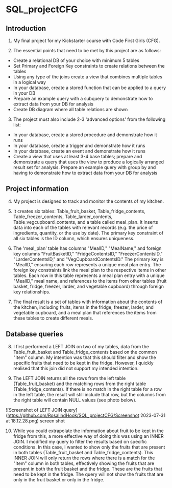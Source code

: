 # SQL_projectCFG

## Introduction
1. My final project for my Kickstarter course with Code First Girls (CFG).

2. The essential points that need to be met by this project are as follows:

* Create a relational DB of your choice with minimum 5 tables
* Set Primary and Foreign Key constraints to create relations between the tables
* Using any type of the joins create a view that combines multiple tables in a logical way
* In your database, create a stored function that can be applied to a query in your DB
* Prepare an example query with a subquery to demonstrate how to extract data from your DB for analysis
* Create DB diagram where all table relations are shown

3. The project must also include 2-3 'advanced options' from the following list:
* In your database, create a stored procedure and demonstrate how it runs
* In your database, create a trigger and demonstrate how it runs
* In your database, create an event and demonstrate how it runs
* Create a view that uses at least 3-4 base tables; prepare and demonstrate a query that uses the view to
produce a logically arranged result set for analysis.
Prepare an example query with group by and having to demonstrate how to extract data from your DB for analysis

## Project information
4. My project is designed to track and monitor the contents of my kitchen.

5. It creates six tables: Table_fruit_basket, Table_fridge_contents, Table_freezer_contents, Table_larder_contents, Table_vegcupboard_contents, and a table called meal_plan. It inserts data into each of the tables with relevant records (e.g. the price of ingredients, quantity, or the use by date). The primary key constraint of all six tables is the ID column, which ensures uniqueness.
   
6. The 'meal_plan' table has columns "MealID," "MealName," and foreign key columns "FruitBasketID," "FridgeContentsID," "FreezerContentsID," "LarderContentsID," and "VegCupboardContentsID." The primary key is "MealID," ensuring each row represents a unique meal plan entry. The foreign key constraints link the meal plan to the respective items in other tables. Each row in this table represents a meal plan entry with a unique "MealID," meal name, and references to the items from other tables (fruit basket, fridge, freezer, larder, and vegetable cupboard) through foreign key relationships.
   
7. The final result is a set of tables with information about the contents of the kitchen, including fruits, items in the fridge, freezer, larder, and vegetable cupboard, and a meal plan that references the items from these tables to create different meals.

## Database queries
8. I first performed a LEFT JOIN on two of my tables, data from the Table_fruit_basket and Table_fridge_contents based on the common "Item" column. My intention was that this should filter and show the specific fruits that need to be kept in the fridge. However, I quickly realised that this join did not support my intended intention.
  
9. The LEFT JOIN returns all the rows from the left table (Table_fruit_basket) and the matching rows from the right table (Table_fridge_contents). If there is no match in the right table for a row in the left table, the result will still include that row, but the columns from the right table will contain NULL values (see photo below).

![Screenshot of LEFT JOIN query] (https://github.com/RosalindHook/SQL_projectCFG/Screenshot 2023-07-31 at 18.12.28.png)   screen shot

10. While you could extrapolate the information about fruit to be kept in the fridge from this, a more effective way of doing this was using an INNER JOIN. I modified my query to filter the results based on specific conditions. In this case, I wanted to show only the fruits that are present in both tables (Table_fruit_basket and Table_fridge_contents). This INNER JOIN will only return the rows where there is a match for the "Item" column in both tables, effectively showing the fruits that are present in both the fruit basket and the fridge. These are the fruits that need to be kept in the fridge. The query will not show the fruits that are only in the fruit basket or only in the fridge.

